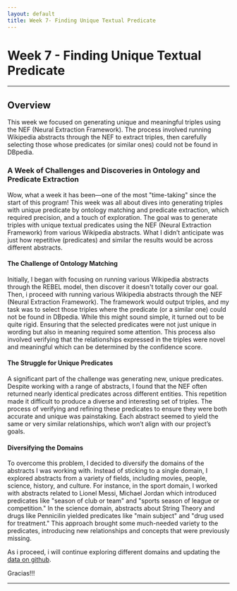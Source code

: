 ```yaml
---
layout: default
title: Week 7- Finding Unique Textual Predicate
---
```


# Week 7 - Finding Unique Textual Predicate

---

## Overview

This week we focused on generating unique and meaningful triples using the NEF (Neural Extraction Framework). The process involved running Wikipedia abstracts through the NEF to extract triples, then carefully selecting those whose predicates (or similar ones) could not be found in DBpedia. 


### A Week of Challenges and Discoveries in Ontology and Predicate Extraction

Wow, what a week it has been—one of the most "time-taking" since the start of this program! This week was all about dives into generating triples with unique predicate by ontology matching and predicate extraction, which required precision, and a touch of exploration. The goal was to generate triples with unique textual predicates using the NEF (Neural Extraction Framework) from various Wikipedia abstracts. What I didn’t anticipate was just how repetitive (predicates) and similar the results would be across different abstracts.

#### The Challenge of Ontology Matching

Initially, I began with focusing on running various Wikipedia abstracts through the REBEL model, then discover it doesn't totally cover our goal. Then, i proceed with  running various Wikipedia abstracts through the NEF (Neural Extraction Framework). The framework would output triples, and my task was to select those triples where the predicate (or a similar one) could not be found in DBpedia. While this might sound simple, it turned out to be quite rigid. Ensuring that the selected predicates were not just unique in wording but also in meaning required some attention. This process also involved verifying that the relationships expressed in the triples were novel and meaningful which can be determined by the confidence score.

#### The Struggle for Unique Predicates

A significant part of the challenge was generating new, unique predicates. Despite working with a range of abstracts, I found that the NEF often returned nearly identical predicates across different entities. This repetition made it difficult to produce a diverse and interesting set of triples. The process of verifying and refining these predicates to ensure they were both accurate and unique was painstaking. Each abstract seemed to yield the same or very similar relationships, which won’t align with our  project’s goals.

#### Diversifying the Domains

To overcome this problem, I decided to diversify the domains of the abstracts I was working with. Instead of sticking to a single domain, I explored abstracts from a variety of fields, including movies, people, science, history, and culture. For instance, in the sport domain, I worked with abstracts related to Lionel Messi, Michael Jordan which introduced predicates like "season of club or team" and "sports season of league or competition." In the science domain, abstracts about String Theory and drugs like Pennicilin yielded predicates like "main subject" and "drug used for treatment." This approach brought some much-needed variety to the predicates, introducing new relationships and concepts that were previously missing.

As i proceed, i will continue exploring different domains and updating the [data on github].

Gracias!!!

----

[data on github]: https://github.com/dbpedia/neural-extraction-framework/blob/abdulsobur-gsoc-2024/GSoC24/PredicateSuggestion/new_triples.csv

